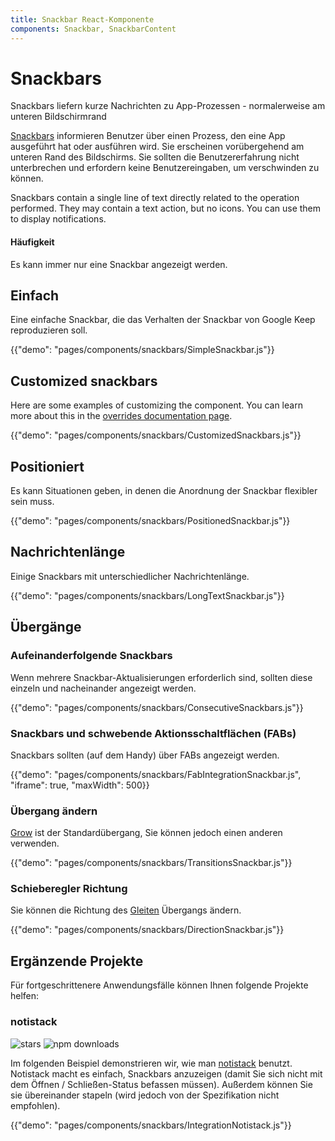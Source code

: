 ```yaml
---
title: Snackbar React-Komponente
components: Snackbar, SnackbarContent
---
```


# Snackbars

<p class="description">Snackbars liefern kurze Nachrichten zu App-Prozessen - normalerweise am unteren Bildschirmrand</p>

[Snackbars](https://material.io/design/components/snackbars.html) informieren Benutzer über einen Prozess, den eine App ausgeführt hat oder ausführen wird. Sie erscheinen vorübergehend am unteren Rand des Bildschirms. Sie sollten die Benutzererfahrung nicht unterbrechen und erfordern keine Benutzereingaben, um verschwinden zu können.

Snackbars contain a single line of text directly related to the operation performed. They may contain a text action, but no icons. You can use them to display notifications.

#### Häufigkeit

Es kann immer nur eine Snackbar angezeigt werden.

## Einfach

Eine einfache Snackbar, die das Verhalten der Snackbar von Google Keep reproduzieren soll.

{{"demo": "pages/components/snackbars/SimpleSnackbar.js"}}

## Customized snackbars

Here are some examples of customizing the component. You can learn more about this in the [overrides documentation page](/customization/components/).

{{"demo": "pages/components/snackbars/CustomizedSnackbars.js"}}

## Positioniert

Es kann Situationen geben, in denen die Anordnung der Snackbar flexibler sein muss.

{{"demo": "pages/components/snackbars/PositionedSnackbar.js"}}

## Nachrichtenlänge

Einige Snackbars mit unterschiedlicher Nachrichtenlänge.

{{"demo": "pages/components/snackbars/LongTextSnackbar.js"}}

## Übergänge

### Aufeinanderfolgende Snackbars

Wenn mehrere Snackbar-Aktualisierungen erforderlich sind, sollten diese einzeln und nacheinander angezeigt werden.

{{"demo": "pages/components/snackbars/ConsecutiveSnackbars.js"}}

### Snackbars und schwebende Aktionsschaltflächen (FABs)

Snackbars sollten (auf dem Handy) über FABs angezeigt werden.

{{"demo": "pages/components/snackbars/FabIntegrationSnackbar.js", "iframe": true, "maxWidth": 500}}

### Übergang ändern

[Grow](/components/transitions/#grow) ist der Standardübergang, Sie können jedoch einen anderen verwenden.

{{"demo": "pages/components/snackbars/TransitionsSnackbar.js"}}

### Schieberegler Richtung

Sie können die Richtung des [Gleiten](/components/transitions/#slide) Übergangs ändern.

{{"demo": "pages/components/snackbars/DirectionSnackbar.js"}}

## Ergänzende Projekte

Für fortgeschrittenere Anwendungsfälle können Ihnen folgende Projekte helfen:

### notistack

![stars](https://img.shields.io/github/stars/iamhosseindhv/notistack.svg?style=social&label=Stars) ![npm downloads](https://img.shields.io/npm/dm/notistack.svg)

Im folgenden Beispiel demonstrieren wir, wie man [notistack](https://github.com/iamhosseindhv/notistack) benutzt. Notistack macht es einfach, Snackbars anzuzeigen (damit Sie sich nicht mit dem Öffnen / Schließen-Status befassen müssen). Außerdem können Sie sie übereinander stapeln (wird jedoch von der Spezifikation nicht empfohlen).

{{"demo": "pages/components/snackbars/IntegrationNotistack.js"}}
